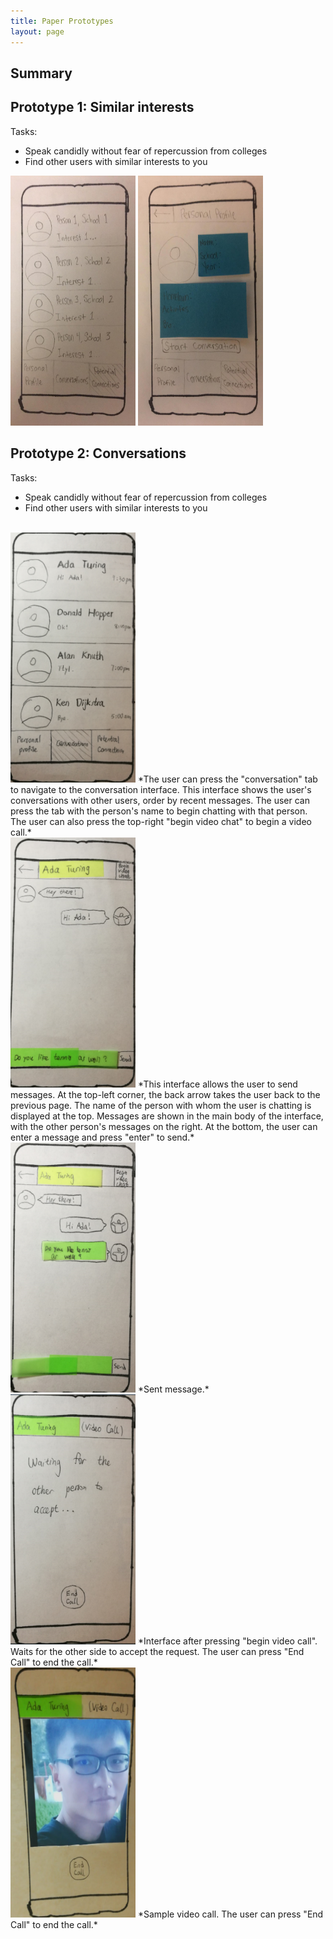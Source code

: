 ```yaml
---
title: Paper Prototypes
layout: page
---
```


## Summary

## Prototype 1: Similar interests

Tasks:
* Speak candidly without fear of repercussion from colleges
* Find other users with similar interests to you

<img src="/img/potential_connections.png" width="200" height="400" />
<img src="/img/potential_connection_profile.png" width="200" height="400" />


## Prototype 2: Conversations

Tasks:
* Speak candidly without fear of repercussion from colleges
* Find other users with similar interests to you

<br />

<img src="/wei_1.png" width="200" height="400" />
*The user can press the "conversation" tab to navigate to the conversation interface.  This interface shows the user's conversations with other users, order by recent messages.  The user can press the tab with the person's name to begin chatting with that person.  The user can also press the top-right "begin video chat" to begin a video call.*
<br />

<img src="/wei_2.png" width="200" height="400" />
*This interface allows the user to send messages.   At the top-left corner, the back arrow takes the user back to the previous page.  The name of the person with whom the user is chatting is displayed at the top.  Messages are shown in the main body of the interface, with the other person's messages on the right.  At the bottom, the user can enter a message and press "enter" to send.*
<br />


<img src="/wei_3.png" width="200" height="400" />
*Sent message.*  
<br />

<img src="/wei_4.png" width="200" height="400" />
*Interface after pressing "begin video call".  Waits for the other side to accept the request.  The user can press "End Call" to end the call.*
<br>

<img src="/wei_5.png" width="200" height="400" />
*Sample video call.  The user can press "End Call" to end the call.*
